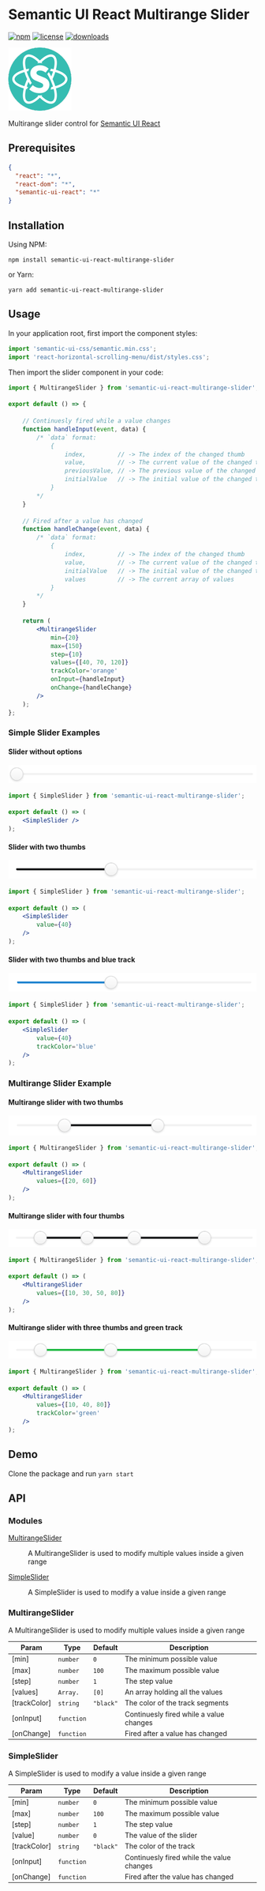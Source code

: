 # Semantic UI React Multirange Slider

[![npm](https://img.shields.io/npm/v/semantic-ui-react-multirange-slider.svg)](https://www.npmjs.com/package/semantic-ui-react-multirange-slider)
[![license](https://img.shields.io/github/license/artevelde-uas/semantic-ui-react-multirange-slider.svg)](https://spdx.org/licenses/ISC)
[![downloads](https://img.shields.io/npm/dt/semantic-ui-react-multirange-slider.svg)](https://www.npmjs.com/package/semantic-ui-react-multirange-slider)

![Semantic UI logo](/docs/semantic-ui-logo.png)

Multirange slider control for [Semantic UI React](https://react.semantic-ui.com/)

## Prerequisites

```json
{
  "react": "*",
  "react-dom": "*",
  "semantic-ui-react": "*"
}
```

## Installation

Using NPM:

```shell
npm install semantic-ui-react-multirange-slider
```

or Yarn:

```shell
yarn add semantic-ui-react-multirange-slider
```

## Usage

In your application root, first import the component styles:

```jsx
import 'semantic-ui-css/semantic.min.css';
import 'react-horizontal-scrolling-menu/dist/styles.css';
```

Then import the slider component in your code:

```jsx
import { MultirangeSlider } from 'semantic-ui-react-multirange-slider';

export default () => {

    // Continuesly fired while a value changes
    function handleInput(event, data) {
        /* `data` format:
            {
                index,         // -> The index of the changed thumb
                value,         // -> The current value of the changed thumb
                previousValue, // -> The previous value of the changed thumb
                initialValue   // -> The initial value of the changed thumb
            }
        */
    }

    // Fired after a value has changed
    function handleChange(event, data) {
        /* `data` format:
            {
                index,         // -> The index of the changed thumb
                value,         // -> The current value of the changed thumb
                initialValue   // -> The initial value of the changed thumb,
                values         // -> The current array of values
            }
        */
    }

    return (
        <MultirangeSlider
            min={20}
            max={150}
            step={10}
            values={[40, 70, 120]}
            trackColor='orange'
            onInput={handleInput}
            onChange={handleChange}
        />
    );
};
```

### Simple Slider Examples

#### Slider without options

![Example image of simple slider without options](/docs/example-simple-1.png)

```jsx
import { SimpleSlider } from 'semantic-ui-react-multirange-slider';

export default () => (
    <SimpleSlider />
);
```

#### Slider with two thumbs

![Example image of simple slider with two thumbs](/docs/example-simple-2.png)

```jsx
import { SimpleSlider } from 'semantic-ui-react-multirange-slider';

export default () => (
    <SimpleSlider
        value={40}
    />
);
```

#### Slider with two thumbs and blue track

![Example image of simple slider with two thumbs and blue track](/docs/example-simple-3.png)

```jsx
import { SimpleSlider } from 'semantic-ui-react-multirange-slider';

export default () => (
    <SimpleSlider
        value={40}
        trackColor='blue'
    />
);
```

### Multirange Slider Example

#### Multirange slider with two thumbs

![Example image of multirange slider with two thumbs](/docs/example-multi-1.png)

```jsx
import { MultirangeSlider } from 'semantic-ui-react-multirange-slider';

export default () => (
    <MultirangeSlider
        values={[20, 60]}
    />
);
```

#### Multirange slider with four thumbs

![Example image of multirange slider with four thumbs](/docs/example-multi-2.png)

```jsx
import { MultirangeSlider } from 'semantic-ui-react-multirange-slider';

export default () => (
    <MultirangeSlider
        values={[10, 30, 50, 80]}
    />
);
```

#### Multirange slider with three thumbs and green track

![Example image of multirange slider with three thumbs and green track](/docs/example-multi-3.png)

```jsx
import { MultirangeSlider } from 'semantic-ui-react-multirange-slider';

export default () => (
    <MultirangeSlider
        values={[10, 40, 80]}
        trackColor='green'
    />
);
```

## Demo

Clone the package and run `yarn start`

## API

### Modules

<dl>
<dt><a href="#module_MultirangeSlider">MultirangeSlider</a></dt>
<dd><p>A MultirangeSlider is used to modify multiple values inside a given range</p>
</dd>
<dt><a href="#module_SimpleSlider">SimpleSlider</a></dt>
<dd><p>A SimpleSlider is used to modify a value inside a given range</p>
</dd>
</dl>

<a name="module_MultirangeSlider"></a>

### MultirangeSlider

A MultirangeSlider is used to modify multiple values inside a given range

| Param | Type | Default | Description |
| --- | --- | --- | --- |
| [min] | <code>number</code> | <code>0</code> | The minimum possible value |
| [max] | <code>number</code> | <code>100</code> | The maximum possible value |
| [step] | <code>number</code> | <code>1</code> | The step value |
| [values] | <code>Array.<number></code> | <code>[0]</code> | An array holding all the values |
| [trackColor] | <code>string</code> | <code>"black"</code> | The color of the track segments |
| [onInput] | <code>function</code> |  | Continuesly fired while a value changes |
| [onChange] | <code>function</code> |  | Fired after a value has changed |

<a name="module_SimpleSlider"></a>

### SimpleSlider

A SimpleSlider is used to modify a value inside a given range

| Param | Type | Default | Description |
| --- | --- | --- | --- |
| [min] | <code>number</code> | <code>0</code> | The minimum possible value |
| [max] | <code>number</code> | <code>100</code> | The maximum possible value |
| [step] | <code>number</code> | <code>1</code> | The step value |
| [value] | <code>number</code> | <code>0</code> | The value of the slider |
| [trackColor] | <code>string</code> | <code>"black"</code> | The color of the track |
| [onInput] | <code>function</code> |  | Continuesly fired while the value changes |
| [onChange] | <code>function</code> |  | Fired after the value has changed |

